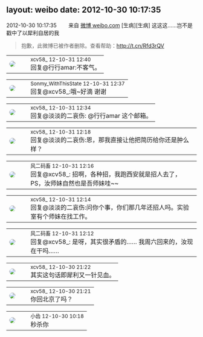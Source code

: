 layout: weibo
date: 2012-10-30 10:17:35
---
<meta name="referrer" content="no-referrer" />

2012-10-30 10:17:35  &nbsp;&nbsp;&nbsp;&nbsp;&nbsp;&nbsp; 来自 <a href="http://weibo.com/" rel="nofollow">微博 weibo.com</a>
[生病][生病] 这这这……岂不是戳中了以犀利自居的我
>  抱歉，此微博已被作者删除。查看帮助：http://t.cn/Rfd3rQV

<table style="width: 100%;">
  <tr>
    <td style="width: 40px;"><img style="border-radius:50%" src="https://tva3.sinaimg.cn/crop.0.0.1242.1242.50/801f7e9ajw8f3peekcgoqj20yi0yidg9.jpg?KID=imgbed,tva&Expires=1624465757&ssig=TD2DIRK2cI"></td>
    <td colspan="2"><small>xcv58_ 12-10-31 12:40</small><br/>回复@行行amar:不客气。</td>
  </tr>
</table>

<table style="width: 100%;">
  <tr>
    <td style="width: 40px;"><img style="border-radius:50%" src="https://tvax2.sinaimg.cn/crop.0.0.888.888.50/692f079dly8g91fvavi4lj20oo0oojt8.jpg?KID=imgbed,tva&Expires=1624465757&ssig=aeaZAQe3m8"></td>
    <td colspan="2"><small>Sonmy_WithThisState 12-10-31 12:37</small><br/>回复@xcv58_:哦~好滴 谢谢</td>
  </tr>
</table>

<table style="width: 100%;">
  <tr>
    <td style="width: 40px;"><img style="border-radius:50%" src="https://tva3.sinaimg.cn/crop.0.0.1242.1242.50/801f7e9ajw8f3peekcgoqj20yi0yidg9.jpg?KID=imgbed,tva&Expires=1624465757&ssig=TD2DIRK2cI"></td>
    <td colspan="2"><small>xcv58_ 12-10-31 12:34</small><br/>回复@淡淡的二哀伤: @行行amar 这个邮箱。</td>
  </tr>
</table>

<table style="width: 100%;">
  <tr>
    <td style="width: 40px;"><img style="border-radius:50%" src="https://tva3.sinaimg.cn/crop.0.0.1242.1242.50/801f7e9ajw8f3peekcgoqj20yi0yidg9.jpg?KID=imgbed,tva&Expires=1624465757&ssig=TD2DIRK2cI"></td>
    <td colspan="2"><small>xcv58_ 12-10-31 12:18</small><br/>回复@淡淡的二哀伤:恩，那我直接让他把简历给你还是肿么样？</td>
  </tr>
</table>

<table style="width: 100%;">
  <tr>
    <td style="width: 40px;"><img style="border-radius:50%" src="https://tva3.sinaimg.cn/crop.0.0.639.639.50/6d2a6003jw8f3idy69w2gj20hs0hrt9g.jpg?KID=imgbed,tva&Expires=1624465757&ssig=o6sACCHiRW"></td>
    <td colspan="2"><small>风二码畜 12-10-31 12:16</small><br/>回复@xcv58_: 招啊，各种招，我跑西安就是招人去了，PS，汝师妹自然也是吾师妹哇~~</td>
  </tr>
</table>

<table style="width: 100%;">
  <tr>
    <td style="width: 40px;"><img style="border-radius:50%" src="https://tva3.sinaimg.cn/crop.0.0.1242.1242.50/801f7e9ajw8f3peekcgoqj20yi0yidg9.jpg?KID=imgbed,tva&Expires=1624465757&ssig=TD2DIRK2cI"></td>
    <td colspan="2"><small>xcv58_ 12-10-31 12:14</small><br/>回复@淡淡的二哀伤:问你个事，你们那几年还招人吗。实验室有个师妹在找工作。</td>
  </tr>
</table>

<table style="width: 100%;">
  <tr>
    <td style="width: 40px;"><img style="border-radius:50%" src="https://tva3.sinaimg.cn/crop.0.0.639.639.50/6d2a6003jw8f3idy69w2gj20hs0hrt9g.jpg?KID=imgbed,tva&Expires=1624465757&ssig=o6sACCHiRW"></td>
    <td colspan="2"><small>风二码畜 12-10-31 12:12</small><br/>回复@xcv58_: 是呀，其实很矛盾的…… 我周六回来的，汝现在干吗……</td>
  </tr>
</table>

<table style="width: 100%;">
  <tr>
    <td style="width: 40px;"><img style="border-radius:50%" src="https://tva3.sinaimg.cn/crop.0.0.1242.1242.50/801f7e9ajw8f3peekcgoqj20yi0yidg9.jpg?KID=imgbed,tva&Expires=1624465757&ssig=TD2DIRK2cI"></td>
    <td colspan="2"><small>xcv58_ 12-10-30 21:22</small><br/>其实这句话即犀利又一针见血。</td>
  </tr>
</table>

<table style="width: 100%;">
  <tr>
    <td style="width: 40px;"><img style="border-radius:50%" src="https://tva3.sinaimg.cn/crop.0.0.1242.1242.50/801f7e9ajw8f3peekcgoqj20yi0yidg9.jpg?KID=imgbed,tva&Expires=1624465757&ssig=TD2DIRK2cI"></td>
    <td colspan="2"><small>xcv58_ 12-10-30 21:21</small><br/>你回北京了吗？</td>
  </tr>
</table>

<table style="width: 100%;">
  <tr>
    <td style="width: 40px;"><img style="border-radius:50%" src="https://tva3.sinaimg.cn/crop.0.0.480.480.50/4d4bc111jw8ejj3t36gwaj20dc0dc769.jpg?KID=imgbed,tva&Expires=1624465757&ssig=Wgm07i6DJg"></td>
    <td colspan="2"><small>小齿 12-10-30 10:18</small><br/>秒杀你</td>
  </tr>
</table>
